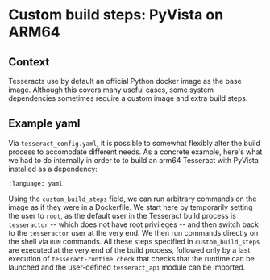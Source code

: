 # Custom build steps: PyVista on ARM64

## Context

Tesseracts use by default an official Python docker image as the base image. Although this covers many useful cases, some system dependencies sometimes require a custom image and extra build steps.

## Example yaml
Via `tesseract_config.yaml`, it is possible to somewhat flexibly alter the build process to accomodate different needs. As a concrete example, here's what we had to do internally in order to to build an arm64 Tesseract with PyVista installed as a dependency:


```{literalinclude} ../../../../examples/pyvista-arm64/tesseract_config.yaml
:language: yaml
```

Using the `custom_build_steps` field, we can run arbitrary commands on the image as if they were in a Dockerfile. We start here by temporarily setting the user to `root`, as the default user in the Tesseract build process is `tesseractor` -- which does not have root privileges -- and then switch back to the `tesseractor` user at the very end. We then run commands directly on the shell via `RUN` commands. All these steps specified in `custom_build_steps` are executed at the very end of the build process, followed only by a last execution of `tesseract-runtime check` that checks that the runtime can be launched and the user-defined `tesseract_api` module can be imported.
